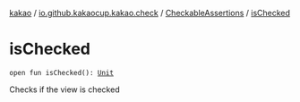 [kakao](../../index.md) / [io.github.kakaocup.kakao.check](../index.md) / [CheckableAssertions](index.md) / [isChecked](./is-checked.md)

# isChecked

`open fun isChecked(): `[`Unit`](https://kotlinlang.org/api/latest/jvm/stdlib/kotlin/-unit/index.html)

Checks if the view is checked

